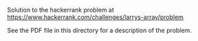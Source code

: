 Solution to the hackerrank problem at https://www.hackerrank.com/challenges/larrys-array/problem

See the PDF file in this directory for a description of the problem.
